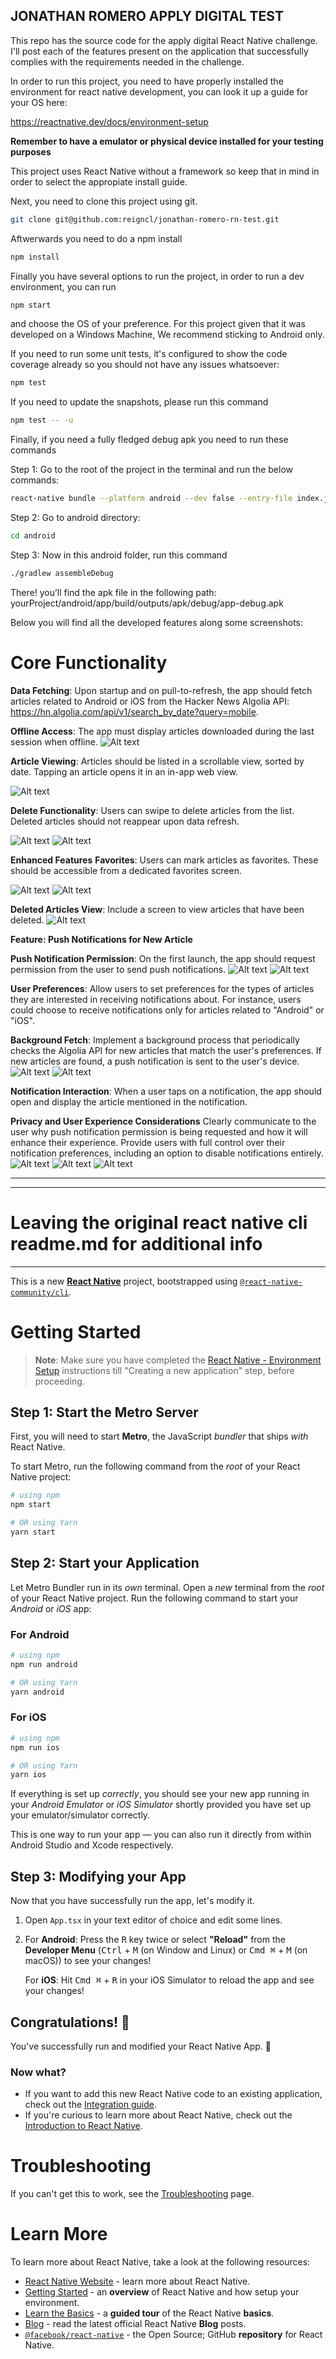 ## JONATHAN ROMERO APPLY DIGITAL TEST

This repo has the source code for the apply digital React Native challenge. I'll post each of the features present on the application that successfully complies with the requirements needed in the challenge.

In order to run this project, you need to have properly installed the environment for react native development, you can look it up a guide for your OS here:

https://reactnative.dev/docs/environment-setup

**Remember to have a emulator or physical device installed for your testing purposes**

This project uses React Native without a framework so keep that in mind in order to select the appropiate install guide.

Next, you need to clone this project using git.

```bash
git clone git@github.com:reigncl/jonathan-romero-rn-test.git
```

Aftwerwards you need to do a npm install

```bash
npm install
```

Finally you have several options to run the project, in order to run a dev environment, you can run

```bash
npm start
```

and choose the OS of your preference. For this project given that it was developed on a Windows Machine, We recommend sticking to Android only.

If you need to run some unit tests, it's configured to show the code coverage already so you should not have any issues whatsoever:

```bash
npm test
```

If you need to update the snapshots, please run this command

```bash
npm test -- -u
```

Finally, if you need a fully fledged debug apk you need to run these commands

Step 1: Go to the root of the project in the terminal and run the below commands:

```bash
react-native bundle --platform android --dev false --entry-file index.js --bundle-output android/app/src/main/assets/index.android.bundle --assets-dest android/app/src/main/res
```

Step 2: Go to android directory:

```bash
cd android
```

Step 3: Now in this android folder, run this command

```bash
./gradlew assembleDebug
```

There! you’ll find the apk file in the following path:
yourProject/android/app/build/outputs/apk/debug/app-debug.apk

Below you will find all the developed features along some screenshots:

# Core Functionality

**Data Fetching**: Upon startup and on pull-to-refresh, the app should fetch articles related to Android or iOS from the Hacker News Algolia API: https://hn.algolia.com/api/v1/search_by_date?query=mobile.

**Offline Access**: The app must display articles downloaded during the last session when offline.
![Alt text](https://i.ibb.co/zbVxhnp/Captura-de-pantalla-2024-08-27-033656.png)

**Article Viewing**: Articles should be listed in a scrollable view, sorted by date. Tapping an article opens it in an in-app web view.

![Alt text](https://i.ibb.co/vQNJvH7/Captura-de-pantalla-2024-08-27-033832.png)

**Delete Functionality**: Users can swipe to delete articles from the list. Deleted articles should not reappear upon data refresh.

![Alt text](https://i.ibb.co/d4pg76x/Captura-de-pantalla-2024-08-27-031635.png)
![Alt text](https://i.ibb.co/2Yc9RsP/Captura-de-pantalla-2024-08-27-031656.png)

**Enhanced Features**
**Favorites**: Users can mark articles as favorites. These should be accessible from a dedicated favorites screen.

![Alt text](https://i.ibb.co/YLjX0TG/Captura-de-pantalla-2024-08-27-031618.png)
![Alt text](https://i.ibb.co/2jwTp4f/Captura-de-pantalla-2024-08-27-031648.png)

**Deleted Articles View**: Include a screen to view articles that have been deleted.
![Alt text](https://i.ibb.co/2Yc9RsP/Captura-de-pantalla-2024-08-27-031656.png)

**Feature: Push Notifications for New Article**

**Push Notification Permission**: On the first launch, the app should request permission from the user to send push notifications.
![Alt text](https://i.ibb.co/7XGzrLH/Captura-de-pantalla-2024-08-27-032633.png)
![Alt text](https://i.ibb.co/fGCCq7M/Captura-de-pantalla-2024-08-27-032648.png)

**User Preferences**: Allow users to set preferences for the types of articles they are interested in receiving notifications about. For instance, users could choose to receive notifications only for articles related to "Android" or "iOS".

**Background Fetch**: Implement a background process that periodically checks the Algolia API for new articles that match the user's preferences. If new articles are found, a push notification is sent to the user's device.
![Alt text](https://i.ibb.co/tsv14BK/Captura-de-pantalla-2024-08-26-232820.png)
![Alt text](https://i.ibb.co/0nhn1Tp/Captura-de-pantalla-2024-08-25-022114.png)

**Notification Interaction**: When a user taps on a notification, the app should open and display the article mentioned in the notification.

**Privacy and User Experience Considerations**
Clearly communicate to the user why push notification permission is being requested and how it will enhance their experience.
Provide users with full control over their notification preferences, including an option to disable notifications entirely.
![Alt text](https://i.ibb.co/7XGzrLH/Captura-de-pantalla-2024-08-27-032633.png)
![Alt text](https://i.ibb.co/fMBYGnc/Captura-de-pantalla-2024-08-27-031723.png)
![Alt text](https://i.ibb.co/xzcL2BY/Captura-de-pantalla-2024-08-27-031710.png)

---

---

# Leaving the original react native cli readme.md for additional info

---

This is a new [**React Native**](https://reactnative.dev) project, bootstrapped using [`@react-native-community/cli`](https://github.com/react-native-community/cli).

# Getting Started

> **Note**: Make sure you have completed the [React Native - Environment Setup](https://reactnative.dev/docs/environment-setup) instructions till "Creating a new application" step, before proceeding.

## Step 1: Start the Metro Server

First, you will need to start **Metro**, the JavaScript _bundler_ that ships _with_ React Native.

To start Metro, run the following command from the _root_ of your React Native project:

```bash
# using npm
npm start

# OR using Yarn
yarn start
```

## Step 2: Start your Application

Let Metro Bundler run in its _own_ terminal. Open a _new_ terminal from the _root_ of your React Native project. Run the following command to start your _Android_ or _iOS_ app:

### For Android

```bash
# using npm
npm run android

# OR using Yarn
yarn android
```

### For iOS

```bash
# using npm
npm run ios

# OR using Yarn
yarn ios
```

If everything is set up _correctly_, you should see your new app running in your _Android Emulator_ or _iOS Simulator_ shortly provided you have set up your emulator/simulator correctly.

This is one way to run your app — you can also run it directly from within Android Studio and Xcode respectively.

## Step 3: Modifying your App

Now that you have successfully run the app, let's modify it.

1. Open `App.tsx` in your text editor of choice and edit some lines.
2. For **Android**: Press the <kbd>R</kbd> key twice or select **"Reload"** from the **Developer Menu** (<kbd>Ctrl</kbd> + <kbd>M</kbd> (on Window and Linux) or <kbd>Cmd ⌘</kbd> + <kbd>M</kbd> (on macOS)) to see your changes!

   For **iOS**: Hit <kbd>Cmd ⌘</kbd> + <kbd>R</kbd> in your iOS Simulator to reload the app and see your changes!

## Congratulations! :tada:

You've successfully run and modified your React Native App. :partying_face:

### Now what?

- If you want to add this new React Native code to an existing application, check out the [Integration guide](https://reactnative.dev/docs/integration-with-existing-apps).
- If you're curious to learn more about React Native, check out the [Introduction to React Native](https://reactnative.dev/docs/getting-started).

# Troubleshooting

If you can't get this to work, see the [Troubleshooting](https://reactnative.dev/docs/troubleshooting) page.

# Learn More

To learn more about React Native, take a look at the following resources:

- [React Native Website](https://reactnative.dev) - learn more about React Native.
- [Getting Started](https://reactnative.dev/docs/environment-setup) - an **overview** of React Native and how setup your environment.
- [Learn the Basics](https://reactnative.dev/docs/getting-started) - a **guided tour** of the React Native **basics**.
- [Blog](https://reactnative.dev/blog) - read the latest official React Native **Blog** posts.
- [`@facebook/react-native`](https://github.com/facebook/react-native) - the Open Source; GitHub **repository** for React Native.
